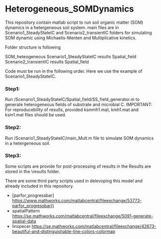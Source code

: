 # Heterogeneous_SOMDynamics

This repository contain matlab script to run soil organic matter (SOM) dynamics in a hetergeneous soil system.
main files are in Scenario1_SteadyStateIC and Scenario2_transientIC folders for simulating SOM dynamic using Michaelis-Menten
and Multiplicative kinetics.

Folder structure is following

SOM_heteogeneous
    Scenario1_SteadyStateIC
        results
        Spatial_field
    Scenario2_transientIC
        results
        Spatial_field

Code must be run in the following order. Here we use the example of Scenario1_SteadyStateIC.
### Step1: 
Run /Scenario1_SteadyStateIC/Spatial_field/SS_field_generator.m to generate heterogeneous fields of substrate and microbial C.
IMPORTANT: For reproducebility of results, provided ksmmh1.mat, kmh1.mat and ksm1.mat files should be used.
### Step2:
Run /Scenario1_SteadyStateIC/main_Mult.m file to simulate SOM dynamics in a hetergeneous soil.
### Step3: 
Some scripts are provide for post-processing of results in the 
Results are stored in the \results folder. 


There are some third party scripts used in delevoping this model and already included in this repository.

* [parfor_progressbar] https://www.mathworks.com/matlabcentral/fileexchange/53773-parfor_progressbar()
* spatialPattern https://se.mathworks.com/matlabcentral/fileexchange/5091-generate-spatial-data
* linspecer https://se.mathworks.com/matlabcentral/fileexchange/42673-beautiful-and-distinguishable-line-colors-colormap
